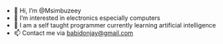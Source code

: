 - 👋 Hi, I’m @Msimbuzeey
- 👀 I’m interested in electronics especially computers
- 🌱 I am a self taught programmer currently learning artificial intelligence
- 📫 Contact me via babidonjay@gmail.com

<!---
Msimbuzeey/Msimbuzeey is a ✨ special ✨ repository because its `README.md` (this file) appears on your GitHub profile.
You can click the Preview link to take a look at your changes.
--->
